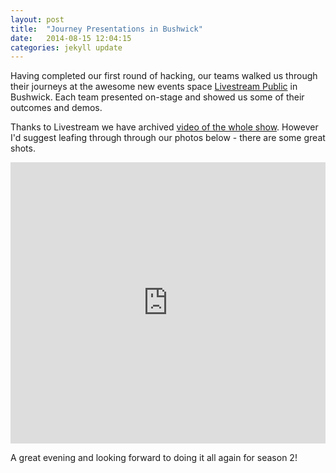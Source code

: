 ```yaml
---
layout: post
title:  "Journey Presentations in Bushwick"
date:   2014-08-15 12:04:15
categories: jekyll update
---
```


Having completed our first round of hacking, our teams walked us through their journeys at the awesome new events space <a href="http://new.livestream.com/">Livestream Public</a> in Bushwick. Each team presented on-stage and showed us some of their outcomes and demos.

Thanks to Livestream we have archived <a href="/summer-2014/journey-presentations/">video of the whole show</a>. However I'd suggest leafing through through our photos below - there are some great shots.

<iframe src="https://www.flickr.com/photos/125924023@N07/14744909257/in/set-72157646096411580/player/" width="100%" style="min-height: 450px;" frameborder="0" allowfullscreen webkitallowfullscreen mozallowfullscreen oallowfullscreen msallowfullscreen></iframe>

A great evening and looking forward to doing it all again for season 2!
